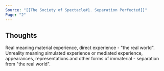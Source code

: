 ```yaml
---
Source: "[[The Society of Spectacle#1. Separation Perfected]]"
Page: "2"
---
```

## Thoughts
Real meaning material experience, direct experience - "the real world". Unreality meaning simulated experience or mediated experience, appearances, representations and other forms of immaterial - separation from "the real world".